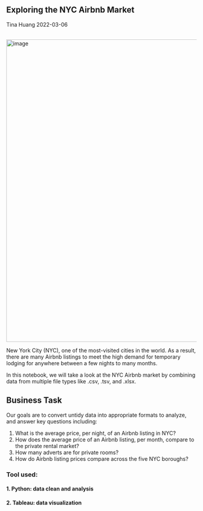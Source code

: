 ## Exploring the NYC Airbnb Market </br>
Tina Huang 2022-03-06 
</br>
</br>

<img width="800" alt="image" src="https://user-images.githubusercontent.com/61902789/157248892-ebab5035-042d-4671-8f94-4c38145f7b37.png">

 New York City (NYC), one of the most-visited cities in the world. As a result, there are many Airbnb listings to meet the high demand 
 for temporary lodging for anywhere between a few nights to many months. 
 
 In this notebook, we will take a look at the NYC Airbnb market by combining data from multiple file types like .csv, .tsv, and .xlsx.


## **Business Task**

Our goals are to convert untidy data into appropriate formats to analyze, and answer key questions including:

1. What is the average price, per night, of an Airbnb listing in NYC?
2. How does the average price of an Airbnb listing, per month, compare to the private rental market?
3. How many adverts are for private rooms?
4. How do Airbnb listing prices compare across the five NYC boroughs?

### Tool used:
#### 1. Python: data clean and analysis 
#### 2. Tableau: data visualization
